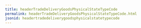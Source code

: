 ```yaml
---
title: headerTradeDeliveryGoodsPhysicalStateTypeCode
permalink: headerTradeDeliveryGoodsPhysicalStateTypeCode.html
jsonid: headertradedeliverygoodsphysicalstatetypecode
---
```

